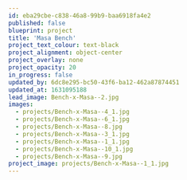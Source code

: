 ```yaml
---
id: eba29cbe-c838-46a8-99b9-baa6918fa4e2
published: false
blueprint: project
title: 'Masa Bench'
project_text_colour: text-black
project_alignment: object-center
project_overlay: none
project_opacity: 20
in_progress: false
updated_by: 6dc8e295-bc50-43f6-ba12-462a87874451
updated_at: 1631095188
lead_image: Bench-x-Masa--2.jpg
images:
  - projects/Bench-x-Masa--4_1.jpg
  - projects/Bench-x-Masa--6_1.jpg
  - projects/Bench-x-Masa--8.jpg
  - projects/Bench-x-Masa--3_1.jpg
  - projects/Bench-x-Masa--1_1.jpg
  - projects/Bench-x-Masa--10_1.jpg
  - projects/Bench-x-Masa--9.jpg
project_image: projects/Bench-x-Masa--1_1.jpg
---
```

